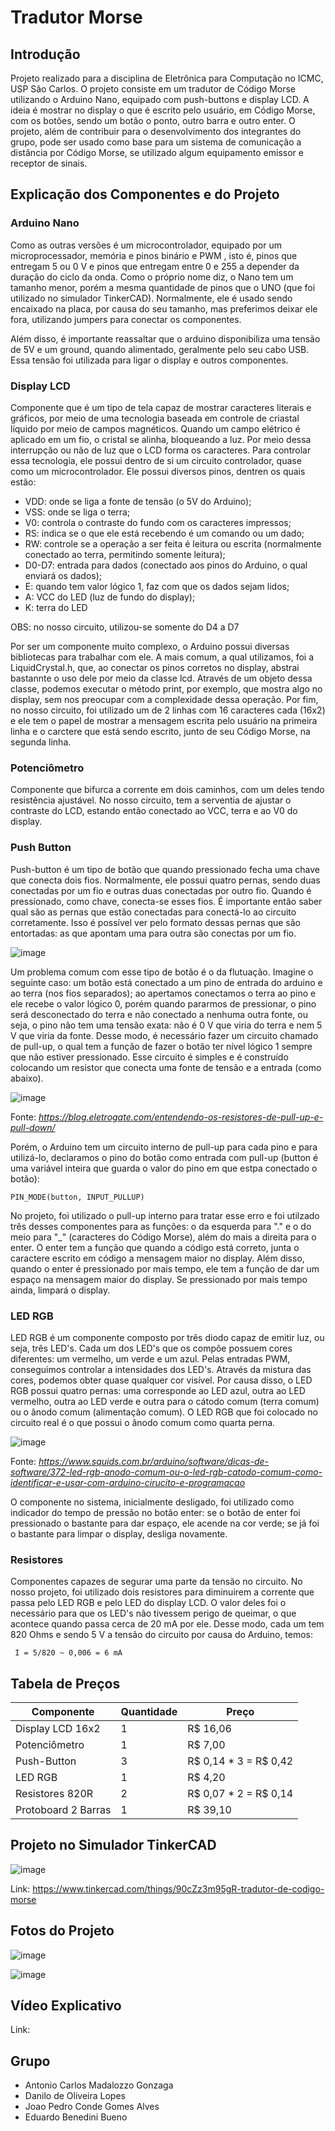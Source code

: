 # Tradutor Morse
## Introdução 
Projeto realizado para a disciplina de Eletrônica para Computação no ICMC, USP São Carlos. O projeto consiste em um tradutor de Código Morse utilizando o Arduino Nano, equipado com push-buttons e display LCD. A ideia é mostrar no display o que é escrito pelo usuário, em Código Morse, com os botões, sendo um botão o ponto, outro barra e outro enter. O projeto, além de contribuir para o desenvolvimento dos integrantes do grupo, pode ser usado como base para um sistema de comunicação a distância por Código Morse, se utilizado algum equipamento emissor e receptor de sinais.

## Explicação dos Componentes e do Projeto 

### Arduino Nano 
Como as outras versões é um microcontrolador, equipado por um microprocessador, memória e pinos binário e PWM , isto é, pinos que entregam 5 ou 0 V e pinos que entregam entre 0 e 255 a depender da duração do ciclo da onda. Como o próprio nome diz, o Nano tem um tamanho menor, porém a mesma quantidade de pinos que o UNO (que foi utilizado no simulador TinkerCAD). Normalmente, ele é usado sendo encaixado na placa, por causa do seu tamanho, mas preferimos deixar ele fora, utilizando jumpers para conectar os componentes.

Além disso, é importante reassaltar que o arduino disponibiliza uma tensão de 5V e um ground, quando alimentado, geralmente pelo seu cabo USB. Essa tensão foi utilizada para ligar o display e outros componentes.

### Display LCD
Componente que é um tipo de tela capaz de mostrar caracteres literais e gráficos, por meio de uma tecnologia baseada em controle de criastal líquido por meio de campos magnéticos. Quando um campo elétrico é aplicado em um fio, o cristal se alinha, bloqueando a luz. Por meio dessa interrupção ou não de luz que o LCD forma os caracteres. Para controlar essa tecnologia, ele possui dentro de si um circuito controlador, quase como um microcontrolador. Ele possui diversos pinos, dentren os quais estão:

* VDD: onde se liga a fonte de tensão (o 5V do Arduino);
* VSS: onde se liga o terra;
* V0: controla o contraste do fundo com os caracteres impressos;
* RS: indica se o que ele está recebendo é um comando ou um dado;
* RW: controle se a operação a ser feita é leitura ou escrita (normalmente conectado ao terra, permitindo somente leitura);
* D0-D7: entrada para dados (conectado aos pinos do Arduino, o qual enviará os dados);
* E: quando tem valor lógico 1, faz com que os dados sejam lidos;
* A: VCC do LED (luz de fundo do display);
* K: terra do LED

OBS: no nosso circuito, utilizou-se somente do D4 a D7

Por ser um componente muito complexo, o Arduino possui diversas bibliotecas para trabalhar com ele. A mais comum, a qual utilizamos, foi a LiquidCrystal.h, que, ao conectar os pinos corretos no display, abstrai bastannte o uso dele por meio da classe lcd. Através de um objeto dessa classe, podemos executar o método print, por exemplo, que mostra algo no display, sem nos preocupar com a complexidade dessa operação.
Por fim, no nosso circuito, foi utilizado um de 2 linhas com 16 caracteres cada (16x2) e ele tem o papel de mostrar a mensagem escrita pelo usuário na primeira linha e o carctere que está sendo escrito, junto de seu Código Morse, na segunda linha.

### Potenciômetro
Componente que bifurca a corrente em dois caminhos, com um deles tendo resistência ajustável. No nosso circuito, tem a serventia de ajustar o contraste do LCD, estando então conectado ao VCC, terra e ao V0 do display.

### Push Button
Push-button é um tipo de botão que quando pressionado fecha uma chave que conecta dois fios. Normalmente, ele possui quatro pernas, sendo duas conectadas por um fio e outras duas conectadas por outro fio. Quando é pressionado, como chave, conecta-se esses fios. É importante então saber qual são as pernas que estão conectadas para conectá-lo ao circuito corretamente. Isso é possível ver pelo formato dessas pernas que são entortadas: as que apontam uma para outra são conectas por um fio. 

![image](https://github.com/user-attachments/assets/90e00807-b3ca-41b0-a1f4-3fd3aed35171)

Um problema comum com esse tipo de botão é o da flutuação. Imagine o seguinte caso: um botão está conectado a um pino de entrada do arduino e ao terra (nos fios separados); ao apertamos conectamos o terra ao pino e ele recebe o valor lógico 0, porém quando pararmos de pressionar, o pino será desconectado do terra e não conectado a nenhuma outra fonte, ou seja, o pino não tem uma tensão exata: não é 0 V que viria do terra e nem 5 V que viria da fonte. Desse modo, é necessário fazer um circuito chamado de pull-up, o qual tem a função de fazer o botão ter nível lógico 1 sempre que não estiver pressionado. Esse circuito é simples e é construído colocando um resistor que conecta uma fonte de tensão e a entrada (como abaixo). 

![image](https://github.com/user-attachments/assets/e0df0783-d650-4b69-b470-2790b84f0d59)

Fonte: _https://blog.eletrogate.com/entendendo-os-resistores-de-pull-up-e-pull-down/_

Porém, o Arduino tem um circuito interno de pull-up para cada pino e para utilizá-lo, declaramos o pino do botão como entrada com pull-up (button é uma variável inteira que guarda o valor do pino em que estpa conectado o botão):

    PIN_MODE(button, INPUT_PULLUP)

No projeto, foi utilizado o pull-up interno para tratar esse erro e foi utilzado três desses componentes para as funções: o da esquerda para "." e  o do meio para "_" (caracteres do Código Morse), além do mais a direita para o enter. O enter tem a função que quando a código está correto, junta o caractere escrito em código a mensagem maior no display. Além disso, quando o enter é pressionado por mais tempo, ele tem a função de dar um espaço na mensagem maior do display. Se pressionado por mais tempo ainda, limpará o display.

### LED RGB
LED RGB é um componente composto por três diodo capaz de emitir luz, ou seja, três LED's. Cada um dos LED's que os compõe possuem cores diferentes: um vermelho, um verde e um azul. Pelas entradas PWM, conseguimos controlar a intensidades dos LED's. Através da mistura das cores, podemos obter quase qualquer cor visível. Por causa disso, o LED RGB possui quatro pernas: uma corresponde ao LED azul, outra ao LED vermelho, outra ao LED verde e outra para o cátodo comum (terra comum) ou o ânodo comum (alimentação comum). O LED RGB que foi colocado no circuito real é o que possui o ânodo comum como quarta perna.

![image](https://github.com/user-attachments/assets/617cdddf-a7bc-4b91-b898-5d9593f28cb3)

Fonte: _https://www.squids.com.br/arduino/software/dicas-de-software/372-led-rgb-anodo-comum-ou-o-led-rgb-catodo-comum-como-identificar-e-usar-com-arduino-cirucito-e-programacao_

O componente no sistema, inicialmente desligado, foi utilizado como indicador do tempo de pressão no botão enter: se o botão de enter foi pressionado o bastante para dar espaço, ele acende na cor verde; se já foi o bastante para limpar o display, desliga novamente.

### Resistores
Componentes capazes de segurar uma parte da tensão no circuito. No nosso projeto, foi utilizado dois resistores para diminuirem a corrente que passa pelo LED RGB e pelo LED do display LCD. O valor deles foi o necessário para que os LED's não tivessem perigo de queimar, o que acontece quando passa cerca de 20 mA por ele. Desse modo, cada um tem 820 Ohms e sendo 5 V a tensão do circuito por causa do Arduino, temos:

     I = 5/820 ~ 0,006 = 6 mA

## Tabela de Preços
|Componente|Quantidade|Preço|
|----------|----------|-----|
|Display LCD 16x2| 1 | R$ 16,06|
|Potenciômetro| 1 | R$ 7,00|
|Push-Button| 3 | R$ 0,14 * 3 = R$ 0,42| 
|LED RGB| 1 | R$ 4,20|
|Resistores 820R| 2 | R$ 0,07 * 2 = R$ 0,14|
|Protoboard 2 Barras| 1 | R$ 39,10|

## Projeto no Simulador TinkerCAD

![image](https://github.com/user-attachments/assets/ef566b66-fe91-4bcc-ada6-772350ca9a9c)

Link: https://www.tinkercad.com/things/90cZz3m95gR-tradutor-de-codigo-morse

## Fotos do Projeto

![image](https://github.com/user-attachments/assets/60d32ecf-7dce-454b-9904-04ece526d313)

![image](https://github.com/user-attachments/assets/8fbb5770-b85d-48cb-8787-edba4a285c43)

## Vídeo Explicativo

Link: 

## Grupo

* Antonio Carlos Madalozzo Gonzaga
* Danilo de Oliveira Lopes
* Joao Pedro Conde Gomes Alves
* Eduardo Benedini Bueno
